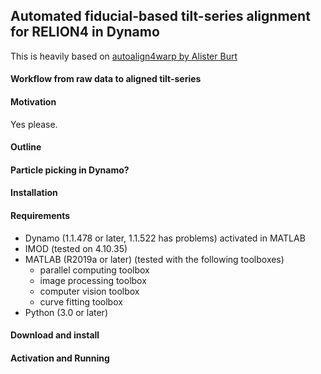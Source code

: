 ## Automated fiducial-based tilt-series alignment for RELION4 in Dynamo

This is heavily based on [autoalign4warp by Alister Burt](https://github.com/alisterburt/autoalign_dynamo)

#### Workflow from raw data to aligned tilt-series

#### Motivation

Yes please.

#### Outline

#### Particle picking in Dynamo?

#### Installation
#### Requirements
- Dynamo (1.1.478 or later, 1.1.522 has problems) activated in MATLAB
- IMOD (tested on 4.10.35)
- MATLAB (R2019a or later) (tested with the following toolboxes)
     - parallel computing toolbox
     - image processing toolbox
     - computer vision toolbox
     - curve fitting toolbox
- Python (3.0 or later)

#### Download and install

#### Activation and Running

